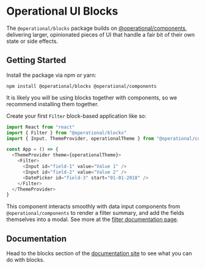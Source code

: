 # Operational UI Blocks

The `@operational/blocks` package builds on [@operational/components](https://github.com/Contiamo/operational-ui/tree/master/packages/components), delivering larger, opinionated pieces of UI that handle a fair bit of their own state or side effects.

## Getting Started

Install the package via npm or yarn:

`npm install @operational/blocks @operational/components`

It is likely you will be using blocks together with components, so we recommend installing them together.

Create your first `Filter` block-based application like so:

```js
import React from "react"
import { Filter } from "@operational/blocks"
import { Input, ThemeProvider, operationalTheme } from "@operational/components"

const App = () => {
  <ThemeProvider theme={operationalTheme}>
    <Filter>
      <Input id="field-1" value="Value 1" />
      <Input id="field-2" value="Value 2" />
      <DatePicker id="field-3" start="01-01-2018" />
    </Filter>
  </ThemeProvider>
}
```

This component interacts smoothly with data input components from `@operational/components` to render a filter summary, and add the fields themselves into a modal. See more at the [filter documentation page](http://ui.contiamo.com/blocks/filters).

## Documentation

Head to the blocks section of the [documentation site](https://ui.contiamo.com/blocks) to see what you can do with blocks.
